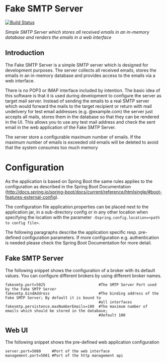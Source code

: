 # Fake SMTP Server
[![Build Status](https://travis-ci.org/gessnerfl/fake-smtp-server.svg?branch=master)](https://travis-ci.org/gessnerfl/fake-smtp-server)

*Simple SMTP Server which stores all received emails in an in-memory database and renders the emails in a web interface*

## Introduction

The Fake SMTP Server is a simple SMTP server which is designed for development purposes. The server collects all
received emails, stores the emails in an in-memory database and provides access to the emails via a web interface.

There is no POP3 or IMAP interface included by intention. The basic idea of this software is that it is used during 
development to configure the server as target mail server. Instead of sending the emails to a real SMTP server which 
would forward the mails to the target recipient or return with mail undelivery for test email addresses (e.g. 
@example.com) the server just accepts all mails, stores them in the database so that they can be rendered in the UI. 
This allows you to use any test mail address and check the sent email in the web application of the Fake SMTP Server.

The server store a configurable maximum number of emails. If the maximum number of emails is exceeded old emails will
be deleted to avoid that the system consumes too much memory

# Configuration

As the application is based on Spring Boot the same rules applies to the configuration as described in the Spring Boot 
Documentation (http://docs.spring.io/spring-boot/docs/current/reference/htmlsingle/#boot-features-external-config).

The configuration file application.properties can be placed next to the application jar, in a sub-directory config or 
in any other location when specifying the location with the parameter `-Dspring.config.location=<path to config file>`.

The following paragraphs describe the application specific resp. pre-defined configuration parameters. If more 
configuration e.g. authentication is needed please check the Spring Boot Documentation for more detail.

## Fake SMTP Server
The following snippet shows the configuration of a broker with its default values. You can configure different brokers by using different broker names.

    fakesmtp.port=5025                        #The SMTP Server Port used by the Fake SMTP Server
    fakesmtp.bindAddress                      #The binding address of the Fake SMTP Server; By default it is bound to 
                                              #all interfaces
    fakesmtp.persistence.maxNumberEmails=100  #The maximum number of emails which should be stored in the database; 
                                              #default 100

## Web UI
The following snippet shows the pre-defined web application configuration

    server.port=5080     #Port of the web interface
    management.port=5081 #Port of the http management api
